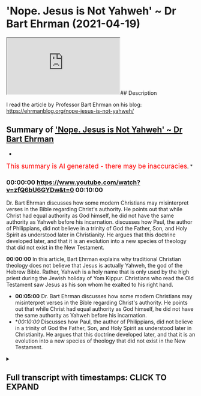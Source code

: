 # 'Nope. Jesus is Not Yahweh' ~ Dr Bart Ehrman (2021-04-19)

<iframe loading='lazy' src='https://www.youtube.com/embed/zfQ6bU6GYDw'></iframe>## Description

I read the article by Professor Bart Ehrman on his blog:  https://ehrmanblog.org/nope-jesus-is-not-yahweh/

## Summary of ['Nope. Jesus is Not Yahweh' ~ Dr Bart Ehrman](https://www.youtube.com/watch?v=zfQ6bU6GYDw)


*

<span style="color:red; font-size:125%">This summary is AI generated - there may be inaccuracies</span>. [](/)*

### <a onclick="modifyYTiframeseektime('600')">00:00:00 https://www.youtube.com/watch?v=zfQ6bU6GYDw&t=0 00:10:00</a>

Dr. Bart Ehrman discusses how some modern Christians may misinterpret verses in the Bible regarding Christ's authority. He points out that while Christ had equal authority as God himself, he did not have the same authority as Yahweh before his incarnation. discusses how Paul, the author of Philippians, did not believe in a trinity of God the Father, Son, and Holy Spirit as understood later in Christianity. He argues that this doctrine developed later, and that it is an evolution into a new species of theology that did not exist in the New Testament.

**<a onclick="modifyYTiframeseektime('0')">00:00:00</a>** In this article, Bart Ehrman explains why traditional Christian theology does not believe that Jesus is actually Yahweh, the god of the Hebrew Bible. Rather, Yahweh is a holy name that is only used by the high priest during the Jewish holiday of Yom Kippur. Christians who read the Old Testament saw Jesus as his son whom he exalted to his right hand.
* **<a onclick="modifyYTiframeseektime('300')">00:05:00</a>**  Dr. Bart Ehrman discusses how some modern Christians may misinterpret verses in the Bible regarding Christ's authority. He points out that while Christ had equal authority as God himself, he did not have the same authority as Yahweh before his incarnation.
* **<a onclick="modifyYTiframeseektime('600')">00:10:00</a>* Discusses how Paul, the author of Philippians, did not believe in a trinity of God the Father, Son, and Holy Spirit as understood later in Christianity. He argues that this doctrine developed later, and that it is an evolution into a new species of theology that did not exist in the New Testament.

<details><summary><h2>Full transcript with timestamps: CLICK TO EXPAND</h2></summary>

<a onclick="modifyYTiframeseektime('1)')">0:00:01 nope jesus is</a>
<a onclick="modifyYTiframeseektime('3)')">0:00:03 not yahweh this is the title of an</a>
<a onclick="modifyYTiframeseektime('6)')">0:00:06 article</a>
<a onclick="modifyYTiframeseektime('7)')">0:00:07 just published two days ago uh on bart</a>
<a onclick="modifyYTiframeseektime('10)')">0:00:10 ehrman's blog</a>
<a onclick="modifyYTiframeseektime('11)')">0:00:11 um and it's really very good and i</a>
<a onclick="modifyYTiframeseektime('13)')">0:00:13 wanted just to read it to you and offer</a>
<a onclick="modifyYTiframeseektime('15)')">0:00:15 a few comments</a>
<a onclick="modifyYTiframeseektime('16)')">0:00:16 for those few of you who still don't</a>
<a onclick="modifyYTiframeseektime('17)')">0:00:17 know who bart ehrman is</a>
<a onclick="modifyYTiframeseektime('19)')">0:00:19 he is currently the james a gray</a>
<a onclick="modifyYTiframeseektime('21)')">0:00:21 distinguished professor</a>
<a onclick="modifyYTiframeseektime('23)')">0:00:23 of religious studies at the university</a>
<a onclick="modifyYTiframeseektime('24)')">0:00:24 of north carolina</a>
<a onclick="modifyYTiframeseektime('26)')">0:00:26 at chapel hill he's an american and he's</a>
<a onclick="modifyYTiframeseektime('29)')">0:00:29 one of the world's if not the world's</a>
<a onclick="modifyYTiframeseektime('30)')">0:00:30 leaders</a>
<a onclick="modifyYTiframeseektime('31)')">0:00:31 leading textual critic and uh a new</a>
<a onclick="modifyYTiframeseektime('34)')">0:00:34 testament scholar as well</a>
<a onclick="modifyYTiframeseektime('36)')">0:00:36 um he is a prodigious writer uh and he</a>
<a onclick="modifyYTiframeseektime('39)')">0:00:39 uh virtually every day something new</a>
<a onclick="modifyYTiframeseektime('41)')">0:00:41 comes out and it's very he's very</a>
<a onclick="modifyYTiframeseektime('43)')">0:00:43 readable</a>
<a onclick="modifyYTiframeseektime('44)')">0:00:44 and um this article nope jesus is not uh</a>
<a onclick="modifyYTiframeseektime('46)')">0:00:46 yahweh i just wanted to share it with</a>
<a onclick="modifyYTiframeseektime('48)')">0:00:48 you</a>
<a onclick="modifyYTiframeseektime('48)')">0:00:48 published uh just two days ago uh on the</a>
<a onclick="modifyYTiframeseektime('51)')">0:00:51 17th of april</a>
<a onclick="modifyYTiframeseektime('52)')">0:00:52 and he says in my last post i pointed</a>
<a onclick="modifyYTiframeseektime('55)')">0:00:55 out that</a>
<a onclick="modifyYTiframeseektime('56)')">0:00:56 some conservative evangelical christians</a>
<a onclick="modifyYTiframeseektime('59)')">0:00:59 claim</a>
<a onclick="modifyYTiframeseektime('59)')">0:00:59 that jesus in the bible is actually to</a>
<a onclick="modifyYTiframeseektime('62)')">0:01:02 be understood as</a>
<a onclick="modifyYTiframeseektime('63)')">0:01:03 yahweh i think that's completely wrong</a>
<a onclick="modifyYTiframeseektime('67)')">0:01:07 and in this post i want to explain why</a>
<a onclick="modifyYTiframeseektime('70)')">0:01:10 of course yahweh is the name of god in</a>
<a onclick="modifyYTiframeseektime('72)')">0:01:12 the jewish bible so christians are</a>
<a onclick="modifyYTiframeseektime('73)')">0:01:13 saying or many christians are saying</a>
<a onclick="modifyYTiframeseektime('75)')">0:01:15 that jesus is this god jesus is god</a>
<a onclick="modifyYTiframeseektime('79)')">0:01:19 he continues it is not the view of</a>
<a onclick="modifyYTiframeseektime('82)')">0:01:22 traditional</a>
<a onclick="modifyYTiframeseektime('83)')">0:01:23 christian theology at least as i learned</a>
<a onclick="modifyYTiframeseektime('85)')">0:01:25 it once upon a time</a>
<a onclick="modifyYTiframeseektime('87)')">0:01:27 it was certainly not the view of the</a>
<a onclick="modifyYTiframeseektime('89)')">0:01:29 earliest christians</a>
<a onclick="modifyYTiframeseektime('91)')">0:01:31 and it is not a view set forth in the</a>
<a onclick="modifyYTiframeseektime('93)')">0:01:33 bible</a>
<a onclick="modifyYTiframeseektime('94)')">0:01:34 the bible of course does not have the</a>
<a onclick="modifyYTiframeseektime('96)')">0:01:36 trinity</a>
<a onclick="modifyYTiframeseektime('97)')">0:01:37 but when christianity formulated the</a>
<a onclick="modifyYTiframeseektime('99)')">0:01:39 doctrine of the trinity</a>
<a onclick="modifyYTiframeseektime('101)')">0:01:41 the father was yahweh and christ was his</a>
<a onclick="modifyYTiframeseektime('104)')">0:01:44 son</a>
<a onclick="modifyYTiframeseektime('104)')">0:01:44 at least that's what christians who read</a>
<a onclick="modifyYTiframeseektime('106)')">0:01:46 the old testament said</a>
<a onclick="modifyYTiframeseektime('108)')">0:01:48 of course the name yahweh is not found</a>
<a onclick="modifyYTiframeseektime('111)')">0:01:51 in the new testament at all</a>
<a onclick="modifyYTiframeseektime('113)')">0:01:53 since it's a hebrew word and the greek</a>
<a onclick="modifyYTiframeseektime('115)')">0:01:55 is in new testament is in greek</a>
<a onclick="modifyYTiframeseektime('117)')">0:01:57 the new testament does not give god a</a>
<a onclick="modifyYTiframeseektime('119)')">0:01:59 personal name</a>
<a onclick="modifyYTiframeseektime('122)')">0:02:02 when christians want to find another</a>
<a onclick="modifyYTiframeseektime('124)')">0:02:04 divine being in the old testament to</a>
<a onclick="modifyYTiframeseektime('126)')">0:02:06 identify as christ</a>
<a onclick="modifyYTiframeseektime('128)')">0:02:08 they went to passages like psalm 110</a>
<a onclick="modifyYTiframeseektime('131)')">0:02:11 which begins the lord said to my lord</a>
<a onclick="modifyYTiframeseektime('134)')">0:02:14 sit at my right hand until i make your</a>
<a onclick="modifyYTiframeseektime('137)')">0:02:17 enemies</a>
<a onclick="modifyYTiframeseektime('138)')">0:02:18 your footstool based on what i said in</a>
<a onclick="modifyYTiframeseektime('141)')">0:02:21 my</a>
<a onclick="modifyYTiframeseektime('142)')">0:02:22 previous post you can reconstruct uh</a>
<a onclick="modifyYTiframeseektime('145)')">0:02:25 who is talking to whom here notice that</a>
<a onclick="modifyYTiframeseektime('148)')">0:02:28 the first lord</a>
<a onclick="modifyYTiframeseektime('149)')">0:02:29 is in capital letters and the second is</a>
<a onclick="modifyYTiframeseektime('153)')">0:02:33 not so another way of putting this would</a>
<a onclick="modifyYTiframeseektime('155)')">0:02:35 be yahweh</a>
<a onclick="modifyYTiframeseektime('156)')">0:02:36 said to adonai the point here just to</a>
<a onclick="modifyYTiframeseektime('160)')">0:02:40 break from the reading for a second is</a>
<a onclick="modifyYTiframeseektime('162)')">0:02:42 that the the name of god yahweh was a</a>
<a onclick="modifyYTiframeseektime('164)')">0:02:44 holy name</a>
<a onclick="modifyYTiframeseektime('165)')">0:02:45 but he really uttered by the high priest</a>
<a onclick="modifyYTiframeseektime('168)')">0:02:48 yom kippur and was not mentioned by</a>
<a onclick="modifyYTiframeseektime('171)')">0:02:51 israelites normally at all so they use</a>
<a onclick="modifyYTiframeseektime('173)')">0:02:53 another word adonai</a>
<a onclick="modifyYTiframeseektime('175)')">0:02:55 which means lord to refer to god</a>
<a onclick="modifyYTiframeseektime('178)')">0:02:58 so whenever in english translations it's</a>
<a onclick="modifyYTiframeseektime('180)')">0:03:00 still the convention today when the word</a>
<a onclick="modifyYTiframeseektime('182)')">0:03:02 yahweh</a>
<a onclick="modifyYTiframeseektime('182)')">0:03:02 is in the hebrew they</a>
<a onclick="modifyYTiframeseektime('186)')">0:03:06 write l-o-r-d in block capitals and that</a>
<a onclick="modifyYTiframeseektime('189)')">0:03:09 indicates</a>
<a onclick="modifyYTiframeseektime('189)')">0:03:09 in the original hebrew it's yahweh has</a>
<a onclick="modifyYTiframeseektime('191)')">0:03:11 been referred to</a>
<a onclick="modifyYTiframeseektime('193)')">0:03:13 excuse me adonai simply means lord and</a>
<a onclick="modifyYTiframeseektime('196)')">0:03:16 can refer to</a>
<a onclick="modifyYTiframeseektime('196)')">0:03:16 people you know if you'd be a a king a</a>
<a onclick="modifyYTiframeseektime('199)')">0:03:19 lord or</a>
<a onclick="modifyYTiframeseektime('200)')">0:03:20 or a father figure so um he's saying</a>
<a onclick="modifyYTiframeseektime('203)')">0:03:23 psalm 110 if you actually look at the</a>
<a onclick="modifyYTiframeseektime('205)')">0:03:25 hebrew it says</a>
<a onclick="modifyYTiframeseektime('206)')">0:03:26 yahweh said to adonai so it's not two</a>
<a onclick="modifyYTiframeseektime('209)')">0:03:29 divine beings it's one and obviously the</a>
<a onclick="modifyYTiframeseektime('211)')">0:03:31 one is god</a>
<a onclick="modifyYTiframeseektime('212)')">0:03:32 yahweh in interpreting that passage</a>
<a onclick="modifyYTiframeseektime('214)')">0:03:34 christians asked</a>
<a onclick="modifyYTiframeseektime('216)')">0:03:36 who is that elevated christ our lord</a>
<a onclick="modifyYTiframeseektime('219)')">0:03:39 to his right hand obviously god the</a>
<a onclick="modifyYTiframeseektime('222)')">0:03:42 father</a>
<a onclick="modifyYTiframeseektime('222)')">0:03:42 elevated christ and so god the father is</a>
<a onclick="modifyYTiframeseektime('225)')">0:03:45 yahweh</a>
<a onclick="modifyYTiframeseektime('226)')">0:03:46 and the one elevated to his right hand</a>
<a onclick="modifyYTiframeseektime('228)')">0:03:48 is the lord jesus</a>
<a onclick="modifyYTiframeseektime('231)')">0:03:51 christians appeal to this verse in</a>
<a onclick="modifyYTiframeseektime('232)')">0:03:52 reference to christ a good</a>
<a onclick="modifyYTiframeseektime('234)')">0:03:54 deal and indeed he mentions a number of</a>
<a onclick="modifyYTiframeseektime('237)')">0:03:57 times</a>
<a onclick="modifyYTiframeseektime('238)')">0:03:58 when it occurs these christians were not</a>
<a onclick="modifyYTiframeseektime('241)')">0:04:01 seeing jesus as</a>
<a onclick="modifyYTiframeseektime('242)')">0:04:02 yahweh but as his son whom he</a>
<a onclick="modifyYTiframeseektime('245)')">0:04:05 exalted to his right hand this is a</a>
<a onclick="modifyYTiframeseektime('248)')">0:04:08 really important point</a>
<a onclick="modifyYTiframeseektime('249)')">0:04:09 this is there's a thing about new</a>
<a onclick="modifyYTiframeseektime('250)')">0:04:10 testament scholarship really good</a>
<a onclick="modifyYTiframeseektime('252)')">0:04:12 scholarship</a>
<a onclick="modifyYTiframeseektime('253)')">0:04:13 is it pays very careful and meticulous</a>
<a onclick="modifyYTiframeseektime('256)')">0:04:16 attention to what's actually been stated</a>
<a onclick="modifyYTiframeseektime('258)')">0:04:18 in the text</a>
<a onclick="modifyYTiframeseektime('260)')">0:04:20 rather than reading it through a later</a>
<a onclick="modifyYTiframeseektime('262)')">0:04:22 christian tradition or any tradition</a>
<a onclick="modifyYTiframeseektime('264)')">0:04:24 church tradition it covers it takes all</a>
<a onclick="modifyYTiframeseektime('267)')">0:04:27 that away</a>
<a onclick="modifyYTiframeseektime('268)')">0:04:28 and focuses just on the text read in its</a>
<a onclick="modifyYTiframeseektime('270)')">0:04:30 historical and cultural</a>
<a onclick="modifyYTiframeseektime('272)')">0:04:32 context and often that gives readings of</a>
<a onclick="modifyYTiframeseektime('275)')">0:04:35 the bible which are quite different</a>
<a onclick="modifyYTiframeseektime('277)')">0:04:37 from uh christian later christian</a>
<a onclick="modifyYTiframeseektime('279)')">0:04:39 readings</a>
<a onclick="modifyYTiframeseektime('281)')">0:04:41 so he continues christians such as the</a>
<a onclick="modifyYTiframeseektime('283)')">0:04:43 2nd century</a>
<a onclick="modifyYTiframeseektime('284)')">0:04:44 justin martyr also found references to</a>
<a onclick="modifyYTiframeseektime('288)')">0:04:48 the pre-incarnate christ</a>
<a onclick="modifyYTiframeseektime('289)')">0:04:49 in the old testament traditions of the</a>
<a onclick="modifyYTiframeseektime('292)')">0:04:52 angel of the lord</a>
<a onclick="modifyYTiframeseektime('293)')">0:04:53 who was gods yahweh's chief</a>
<a onclick="modifyYTiframeseektime('296)')">0:04:56 representative</a>
<a onclick="modifyYTiframeseektime('297)')">0:04:57 on earth delivering god's message with</a>
<a onclick="modifyYTiframeseektime('300)')">0:05:00 god's</a>
<a onclick="modifyYTiframeseektime('300)')">0:05:00 full authority in the stories of the</a>
<a onclick="modifyYTiframeseektime('302)')">0:05:02 patriarchs for example in genesis</a>
<a onclick="modifyYTiframeseektime('305)')">0:05:05 and exodus who was this mysterious</a>
<a onclick="modifyYTiframeseektime('308)')">0:05:08 angel for christians he was christ</a>
<a onclick="modifyYTiframeseektime('311)')">0:05:11 before he was born of the virgin mary</a>
<a onclick="modifyYTiframeseektime('314)')">0:05:14 i wonder if the confusion among</a>
<a onclick="modifyYTiframeseektime('316)')">0:05:16 evangelicals about the christian</a>
<a onclick="modifyYTiframeseektime('317)')">0:05:17 understanding of christ</a>
<a onclick="modifyYTiframeseektime('319)')">0:05:19 when they say he is yahweh is because</a>
<a onclick="modifyYTiframeseektime('321)')">0:05:21 the angel of the lord</a>
<a onclick="modifyYTiframeseektime('323)')">0:05:23 is so fully representative of yahweh</a>
<a onclick="modifyYTiframeseektime('326)')">0:05:26 himself</a>
<a onclick="modifyYTiframeseektime('327)')">0:05:27 that he is sometimes called yahweh after</a>
<a onclick="modifyYTiframeseektime('331)')">0:05:31 he has clearly identified</a>
<a onclick="modifyYTiframeseektime('333)')">0:05:33 not as yahweh but his angel</a>
<a onclick="modifyYTiframeseektime('336)')">0:05:36 why would he be called yahweh if he was</a>
<a onclick="modifyYTiframeseektime('338)')">0:05:38 yahweh's messenger</a>
<a onclick="modifyYTiframeseektime('340)')">0:05:40 because by the way angel means messenger</a>
<a onclick="modifyYTiframeseektime('342)')">0:05:42 uh in the bible</a>
<a onclick="modifyYTiframeseektime('344)')">0:05:44 it would be kind of like if a messenger</a>
<a onclick="modifyYTiframeseektime('346)')">0:05:46 of the king comes to you and orders you</a>
<a onclick="modifyYTiframeseektime('348)')">0:05:48 to do something</a>
<a onclick="modifyYTiframeseektime('349)')">0:05:49 you tell your neighbors that the king</a>
<a onclick="modifyYTiframeseektime('351)')">0:05:51 has told you to do something</a>
<a onclick="modifyYTiframeseektime('353)')">0:05:53 well actually his messenger did but he</a>
<a onclick="modifyYTiframeseektime('356)')">0:05:56 was so</a>
<a onclick="modifyYTiframeseektime('357)')">0:05:57 fully representative of the king that</a>
<a onclick="modifyYTiframeseektime('360)')">0:06:00 his words</a>
<a onclick="modifyYTiframeseektime('361)')">0:06:01 were the kings this happens when the</a>
<a onclick="modifyYTiframeseektime('364)')">0:06:04 angel of the lord speaks to moses from</a>
<a onclick="modifyYTiframeseektime('366)')">0:06:06 the burning bush</a>
<a onclick="modifyYTiframeseektime('367)')">0:06:07 in the famous passage of exodus 3 as you</a>
<a onclick="modifyYTiframeseektime('370)')">0:06:10 can see</a>
<a onclick="modifyYTiframeseektime('371)')">0:06:11 this by the way is a favorite passage of</a>
<a onclick="modifyYTiframeseektime('373)')">0:06:13 christian apologists trying to prove</a>
<a onclick="modifyYTiframeseektime('374)')">0:06:14 that jesus is god</a>
<a onclick="modifyYTiframeseektime('376)')">0:06:16 but the early christians so far as i</a>
<a onclick="modifyYTiframeseektime('378)')">0:06:18 know were clear on this matter</a>
<a onclick="modifyYTiframeseektime('381)')">0:06:21 this was christ coming in his</a>
<a onclick="modifyYTiframeseektime('383)')">0:06:23 pre-incarnate state</a>
<a onclick="modifyYTiframeseektime('384)')">0:06:24 as god's chief representative the angel</a>
<a onclick="modifyYTiframeseektime('387)')">0:06:27 of the lord</a>
<a onclick="modifyYTiframeseektime('388)')">0:06:28 who was given such authority that he</a>
<a onclick="modifyYTiframeseektime('391)')">0:06:31 could be considered as</a>
<a onclick="modifyYTiframeseektime('392)')">0:06:32 having the full status of the lord</a>
<a onclick="modifyYTiframeseektime('395)')">0:06:35 capital lord</a>
<a onclick="modifyYTiframeseektime('396)')">0:06:36 even though he was merely his angel</a>
<a onclick="modifyYTiframeseektime('400)')">0:06:40 the view that christians took of christ</a>
<a onclick="modifyYTiframeseektime('403)')">0:06:43 some modern christians may misinterpret</a>
<a onclick="modifyYTiframeseektime('406)')">0:06:46 the christ poem</a>
<a onclick="modifyYTiframeseektime('407)')">0:06:47 in philippians 2 in this way philippians</a>
<a onclick="modifyYTiframeseektime('410)')">0:06:50 2</a>
<a onclick="modifyYTiframeseektime('410)')">0:06:50 is the letter that paul wrote to the</a>
<a onclick="modifyYTiframeseektime('412)')">0:06:52 philippians in the second chapter</a>
<a onclick="modifyYTiframeseektime('414)')">0:06:54 is an absolute favorite of christian</a>
<a onclick="modifyYTiframeseektime('416)')">0:06:56 evangelists i i have it constantly</a>
<a onclick="modifyYTiframeseektime('419)')">0:06:59 read to me as if this proves something</a>
<a onclick="modifyYTiframeseektime('421)')">0:07:01 to me as if i've never read the passage</a>
<a onclick="modifyYTiframeseektime('423)')">0:07:03 before</a>
<a onclick="modifyYTiframeseektime('423)')">0:07:03 anyway bartoman says this about it i</a>
<a onclick="modifyYTiframeseektime('426)')">0:07:06 talked about the poem at length a month</a>
<a onclick="modifyYTiframeseektime('427)')">0:07:07 or so ago</a>
<a onclick="modifyYTiframeseektime('428)')">0:07:08 on the blog when christ is exalted</a>
<a onclick="modifyYTiframeseektime('432)')">0:07:12 after his death god gives him</a>
<a onclick="modifyYTiframeseektime('435)')">0:07:15 the name that is above every name so</a>
<a onclick="modifyYTiframeseektime('438)')">0:07:18 that all creation will worship and</a>
<a onclick="modifyYTiframeseektime('440)')">0:07:20 confess him</a>
<a onclick="modifyYTiframeseektime('441)')">0:07:21 that is a reference to isaiah 45 where</a>
<a onclick="modifyYTiframeseektime('444)')">0:07:24 yahweh alone</a>
<a onclick="modifyYTiframeseektime('445)')">0:07:25 has the name above every name so that</a>
<a onclick="modifyYTiframeseektime('448)')">0:07:28 all worship</a>
<a onclick="modifyYTiframeseektime('449)')">0:07:29 and confess him alone possibly these</a>
<a onclick="modifyYTiframeseektime('452)')">0:07:32 modern christians are thinking</a>
<a onclick="modifyYTiframeseektime('454)')">0:07:34 that christ before must have been given</a>
<a onclick="modifyYTiframeseektime('457)')">0:07:37 the name</a>
<a onclick="modifyYTiframeseektime('458)')">0:07:38 yahweh and therefore he is</a>
<a onclick="modifyYTiframeseektime('461)')">0:07:41 yahweh but the passage doesn't seem to</a>
<a onclick="modifyYTiframeseektime('464)')">0:07:44 mean</a>
<a onclick="modifyYTiframeseektime('464)')">0:07:44 that the ultimate lord of all yahweh is</a>
<a onclick="modifyYTiframeseektime('467)')">0:07:47 the one who gives jesus that name</a>
<a onclick="modifyYTiframeseektime('470)')">0:07:50 above all others now obviously stepping</a>
<a onclick="modifyYTiframeseektime('472)')">0:07:52 aside from bar here</a>
<a onclick="modifyYTiframeseektime('474)')">0:07:54 who has the ultimate authority the</a>
<a onclick="modifyYTiframeseektime('475)')">0:07:55 universe god</a>
<a onclick="modifyYTiframeseektime('477)')">0:07:57 no one gives god authority if god gives</a>
<a onclick="modifyYTiframeseektime('480)')">0:08:00 authority to another entity another</a>
<a onclick="modifyYTiframeseektime('482)')">0:08:02 person another being</a>
<a onclick="modifyYTiframeseektime('484)')">0:08:04 that person is not god from all eternity</a>
<a onclick="modifyYTiframeseektime('487)')">0:08:07 they receive that authority from yahweh</a>
<a onclick="modifyYTiframeseektime('490)')">0:08:10 so this language of receiving is really</a>
<a onclick="modifyYTiframeseektime('492)')">0:08:12 important god doesn't receive authority</a>
<a onclick="modifyYTiframeseektime('494)')">0:08:14 from anyone else at least not the god of</a>
<a onclick="modifyYTiframeseektime('497)')">0:08:17 uh abraham moses jesus and muhammad</a>
<a onclick="modifyYTiframeseektime('501)')">0:08:21 so it's worth noting that in this very</a>
<a onclick="modifyYTiframeseektime('503)')">0:08:23 passage this is in</a>
<a onclick="modifyYTiframeseektime('504)')">0:08:24 philippians 2 when god gives jesus his</a>
<a onclick="modifyYTiframeseektime('507)')">0:08:27 name</a>
<a onclick="modifyYTiframeseektime('508)')">0:08:28 it does not mean that he has made a name</a>
<a onclick="modifyYTiframeseektime('510)')">0:08:30 switch for jesus</a>
<a onclick="modifyYTiframeseektime('512)')">0:08:32 on the contrary the passage says that</a>
<a onclick="modifyYTiframeseektime('514)')">0:08:34 the name to which</a>
<a onclick="modifyYTiframeseektime('515)')">0:08:35 everyone will bow in worship and confess</a>
<a onclick="modifyYTiframeseektime('517)')">0:08:37 is jesus</a>
<a onclick="modifyYTiframeseektime('519)')">0:08:39 not yahweh that at the name of jesus</a>
<a onclick="modifyYTiframeseektime('522)')">0:08:42 every knee shall bow and every tongue</a>
<a onclick="modifyYTiframeseektime('524)')">0:08:44 confess and quote</a>
<a onclick="modifyYTiframeseektime('526)')">0:08:46 jesus own name is exalted</a>
<a onclick="modifyYTiframeseektime('530)')">0:08:50 so how did yahweh give him a name</a>
<a onclick="modifyYTiframeseektime('534)')">0:08:54 above all others surely that would mean</a>
<a onclick="modifyYTiframeseektime('537)')">0:08:57 that would be yahweh's own name right</a>
<a onclick="modifyYTiframeseektime('540)')">0:09:00 well</a>
<a onclick="modifyYTiframeseektime('540)')">0:09:00 yes and no says bart ehrman he did give</a>
<a onclick="modifyYTiframeseektime('543)')">0:09:03 him</a>
<a onclick="modifyYTiframeseektime('544)')">0:09:04 the name but not in the literal sense of</a>
<a onclick="modifyYTiframeseektime('547)')">0:09:07 now you</a>
<a onclick="modifyYTiframeseektime('547)')">0:09:07 are yahweh but in the biblical sense</a>
<a onclick="modifyYTiframeseektime('550)')">0:09:10 i've been describing you now have the</a>
<a onclick="modifyYTiframeseektime('553)')">0:09:13 full authority of yahweh</a>
<a onclick="modifyYTiframeseektime('555)')">0:09:15 what you say and do is equal to the</a>
<a onclick="modifyYTiframeseektime('558)')">0:09:18 authority of yahweh</a>
<a onclick="modifyYTiframeseektime('559)')">0:09:19 saying and doing it jesus now</a>
<a onclick="modifyYTiframeseektime('563)')">0:09:23 at his exaltation not before</a>
<a onclick="modifyYTiframeseektime('566)')">0:09:26 really important point in my view is</a>
<a onclick="modifyYTiframeseektime('569)')">0:09:29 given equal authority as the lord</a>
<a onclick="modifyYTiframeseektime('571)')">0:09:31 himself</a>
<a onclick="modifyYTiframeseektime('572)')">0:09:32 he now has the highest name dash</a>
<a onclick="modifyYTiframeseektime('575)')">0:09:35 authority equal to god</a>
<a onclick="modifyYTiframeseektime('578)')">0:09:38 but that does not mean he is god slash</a>
<a onclick="modifyYTiframeseektime('580)')">0:09:40 yahweh</a>
<a onclick="modifyYTiframeseektime('581)')">0:09:41 being equal is different from being</a>
<a onclick="modifyYTiframeseektime('585)')">0:09:45 identical being equal is different</a>
<a onclick="modifyYTiframeseektime('588)')">0:09:48 from being identical i just want to just</a>
<a onclick="modifyYTiframeseektime('590)')">0:09:50 go back here a few</a>
<a onclick="modifyYTiframeseektime('592)')">0:09:52 sentences um where he says</a>
<a onclick="modifyYTiframeseektime('596)')">0:09:56 jesus now at his exaltation not before</a>
<a onclick="modifyYTiframeseektime('599)')">0:09:59 so jesus didn't have this authority</a>
<a onclick="modifyYTiframeseektime('602)')">0:10:02 before his exaltation he was given it</a>
<a onclick="modifyYTiframeseektime('605)')">0:10:05 after his exaltation so he wasn't god</a>
<a onclick="modifyYTiframeseektime('607)')">0:10:07 before he wasn't in any sense</a>
<a onclick="modifyYTiframeseektime('609)')">0:10:09 as the name or as ontologically or</a>
<a onclick="modifyYTiframeseektime('612)')">0:10:12 metaphysically</a>
<a onclick="modifyYTiframeseektime('613)')">0:10:13 it was something that god gave to him</a>
<a onclick="modifyYTiframeseektime('615)')">0:10:15 therefore he could not have been god</a>
<a onclick="modifyYTiframeseektime('618)')">0:10:18 and the penultimate paragraph is another</a>
<a onclick="modifyYTiframeseektime('620)')">0:10:20 analogy</a>
<a onclick="modifyYTiframeseektime('621)')">0:10:21 when someone says to you open up in the</a>
<a onclick="modifyYTiframeseektime('624)')">0:10:24 name of the king</a>
<a onclick="modifyYTiframeseektime('625)')">0:10:25 or in the name of the law the name</a>
<a onclick="modifyYTiframeseektime('628)')">0:10:28 means the authority and that must be</a>
<a onclick="modifyYTiframeseektime('632)')">0:10:32 what</a>
<a onclick="modifyYTiframeseektime('632)')">0:10:32 is meant in philippians 2. since</a>
<a onclick="modifyYTiframeseektime('636)')">0:10:36 the literal name is still jesus but the</a>
<a onclick="modifyYTiframeseektime('638)')">0:10:38 authority</a>
<a onclick="modifyYTiframeseektime('639)')">0:10:39 the name has is now the authority of god</a>
<a onclick="modifyYTiframeseektime('643)')">0:10:43 almighty yahweh himself so</a>
<a onclick="modifyYTiframeseektime('646)')">0:10:46 i simply don't think it's right that</a>
<a onclick="modifyYTiframeseektime('648)')">0:10:48 christian theology understands jesus as</a>
<a onclick="modifyYTiframeseektime('650)')">0:10:50 yahweh well i guess some christians do</a>
<a onclick="modifyYTiframeseektime('653)')">0:10:53 since that appears to be what they think</a>
<a onclick="modifyYTiframeseektime('656)')">0:10:56 i wonder when they started thinking it</a>
<a onclick="modifyYTiframeseektime('658)')">0:10:58 dot dot end quote end of the passage</a>
<a onclick="modifyYTiframeseektime('662)')">0:11:02 so i think that's um actually quite</a>
<a onclick="modifyYTiframeseektime('663)')">0:11:03 quite helpful and</a>
<a onclick="modifyYTiframeseektime('665)')">0:11:05 uh i love the forensic way he analyzes</a>
<a onclick="modifyYTiframeseektime('667)')">0:11:07 uh these passages</a>
<a onclick="modifyYTiframeseektime('669)')">0:11:09 um and uh he makes clear that uh well</a>
<a onclick="modifyYTiframeseektime('672)')">0:11:12 firstly</a>
<a onclick="modifyYTiframeseektime('673)')">0:11:13 what do we conclude what can i conclude</a>
<a onclick="modifyYTiframeseektime('675)')">0:11:15 that paul the apostle paul who wrote</a>
<a onclick="modifyYTiframeseektime('677)')">0:11:17 philippians was not a trinitarian</a>
<a onclick="modifyYTiframeseektime('679)')">0:11:19 he didn't believe in god the father got</a>
<a onclick="modifyYTiframeseektime('680)')">0:11:20 the son and got the holy spirit</a>
<a onclick="modifyYTiframeseektime('683)')">0:11:23 uh when he speaks of god he means the</a>
<a onclick="modifyYTiframeseektime('685)')">0:11:25 father</a>
<a onclick="modifyYTiframeseektime('686)')">0:11:26 the father certainly gives his son jesus</a>
<a onclick="modifyYTiframeseektime('689)')">0:11:29 authority but there's no sense of an</a>
<a onclick="modifyYTiframeseektime('691)')">0:11:31 eternal</a>
<a onclick="modifyYTiframeseektime('692)')">0:11:32 trinity from all eternity there was</a>
<a onclick="modifyYTiframeseektime('694)')">0:11:34 father son and holy spirit</a>
<a onclick="modifyYTiframeseektime('695)')">0:11:35 that is absent from paul's thinking so</a>
<a onclick="modifyYTiframeseektime('698)')">0:11:38 the doctrine of the trinity that</a>
<a onclick="modifyYTiframeseektime('699)')">0:11:39 developed later is very much an</a>
<a onclick="modifyYTiframeseektime('701)')">0:11:41 evolution into a new species</a>
<a onclick="modifyYTiframeseektime('704)')">0:11:44 of uh theology really that didn't exist</a>
<a onclick="modifyYTiframeseektime('708)')">0:11:48 in the new testament um i just wanted to</a>
<a onclick="modifyYTiframeseektime('711)')">0:11:51 share that with you i will put</a>
<a onclick="modifyYTiframeseektime('712)')">0:11:52 the link to the bar ehrman blog in the</a>
<a onclick="modifyYTiframeseektime('715)')">0:11:55 description below</a>
<a onclick="modifyYTiframeseektime('717)')">0:11:57 it's worth a read and worth chewing over</a>
<a onclick="modifyYTiframeseektime('720)')">0:12:00 i think it's very interesting until next</a>
<a onclick="modifyYTiframeseektime('722)')">0:12:02 time</a>
</details>